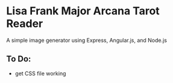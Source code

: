 # Lisa Frank Major Arcana Tarot Reader

A simple image generator using Express, Angular.js, and Node.js

## To Do:
* get CSS file working
